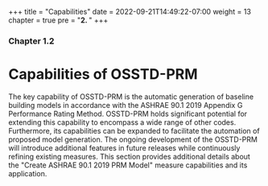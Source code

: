 +++
title = "Capabilities"
date = 2022-09-21T14:49:22-07:00
weight = 13
chapter = true
pre = "<b>2. </b>"
+++

### Chapter 1.2

# Capabilities of OSSTD-PRM

The key capability of OSSTD-PRM is the automatic generation of baseline building models in accordance with the ASHRAE 90.1 2019 Appendix G Performance Rating Method. OSSTD-PRM holds significant potential for extending this capability to encompass a wide range of other codes. Furthermore, its capabilities can be expanded to facilitate the automation of proposed model generation. The ongoing development of the OSSTD-PRM will introduce additional features in future releases while continuously refining existing measures. 
This section provides additional details about the "Create ASHRAE 90.1 2019 PRM Model" measure capabilities and its application.   

<!-- {{< line_break >}} 

#### Automation Mechanism

OpenStudio software facilitates the creation and manipulation of building energy models
- OpenStudio Software Development Kt (SDK) is the engine 
- OpenStudio Application is the graphical user interface (GUI)
- OpenStudio Standards is a Ruby Gem add-on measure that:
    - Includes Appendix G Baseline Automation
    - Stable Baseline

--> 